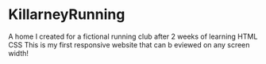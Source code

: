 # KillarneyRunning
A home I created for a fictional running club after 2 weeks of learning HTML CSS
This is my first responsive website that can b eviewed on any screen width!
